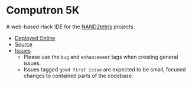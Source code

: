 # Computron 5K

A web-based Hack IDE for the [NAND2tetris](https://nand2tetris.org) projects.

- [Deployed Online](https://davidsouther.github.io/computron5k)
- [Source](https://github.com/davidsouther/computron5k)
- [Issues](https://github.com/davidsouther/computron5k/issues)
  - Please use the `bug` and `enhancement` tags when creating general issues.
  - Issues tagged `good first issue` are expected to be small, focused changes to contained parts of the codebase.
